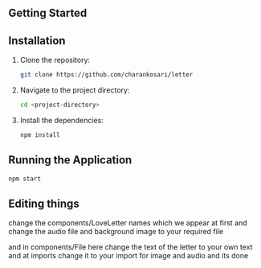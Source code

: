 
## Getting Started
## Installation
1. Clone the repository:
    ```bash
    git clone https://github.com/charankosari/letter
    ```
2. Navigate to the project directory:
    ```bash
    cd <project-directory>
    ```
3. Install the dependencies:
    ```bash
    npm install
    ```
## Running the Application
```bash
npm start
```
## Editing things
change the components/LoveLetter names which we appear at first and change the audio file and background image to your required file

and in components/File   here change the text of the letter to your own text and at imports change it to your import for image and audio and its done

